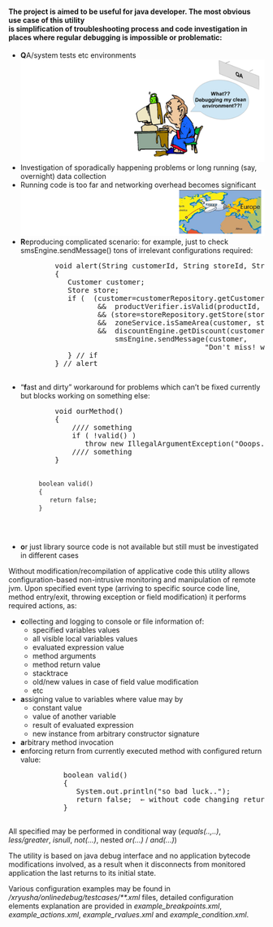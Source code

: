 <h4>The project is aimed to be useful for java developer. The most obvious use case of this utility<br/>
    is simplification of troubleshooting process and code investigation in places where regular debugging
    is impossible or problematic:</h4>
    
<ul>
  <li><strong>Q</strong>A/system tests etc environments  <img src="images/qa_env_2.png" />
  </li>
  <li>Investigation of sporadically happening problems or long running (say, overnight) data collection</li>
  <li>Running code is too far and networking overhead becomes significant 
      <img src="images/very_far_4.png"/>
  </li>
  <li>
   <strong>R</strong>eproducing complicated scenario: for example, just to check smsEngine.sendMessage() tons  of irrelevant configurations required:
   <pre>
        void alert(String customerId, String storeId, String productId)
        {
           Customer customer;
           Store store;
           if (  (customer=customerRepository.getCustomer(customerId)) != null
                  &&  productVerifier.isValid(productId, customer)
                  && (store=storeRepository.getStore(storeId)) != null
                  &&  zoneService.isSameArea(customer, store)
                  &&  discountEngine.getDiscount(customer, store, productId) > 0 ) {
                      smsEngine.sendMessage(customer, 
                                           "Don't miss! we have something interesting..");
           } // if
        } // alert
   </pre>
 </li>
 <li>
    “<strong>f</strong>ast and dirty” workaround for problems which can’t be fixed currently but blocks working on something else:
     <pre>
        void ourMethod()
        {
            //// something
            if ( !valid() )
               throw new IllegalArgumentException("Ooops..");
            //// something
        }

         boolean valid()
         { 
            return false; 
         }     
 </pre>
 </li>
 <li><strong>o</strong>r just library source code is not available but still must be investigated in different cases </li>
</ul>

Without modification/recompilation of applicative code this utility allows configuration-based non-intrusive monitoring and manipulation of remote jvm. Upon specified event type (arriving to specific source code line, method entry/exit, throwing exception or field modification) it performs required actions, as:
<ul>
<li><strong>c</strong>ollecting and logging to console or file information of:
      <ul>
          <li>specified variables values</li>
          <li>all visible local variables values</li>
          <li>evaluated expression value</li>
          <li>method arguments</li>
          <li>method return value</li>
          <li>stacktrace</li>
          <li>old/new values in case of field value modification</li>
          <li>etc</li>
      </ul>
   </li>
   <li>
   <strong>a</strong>ssigning value to variables where value may by 
      <ul>
          <li>constant value</li>
          <li>value of another variable</li>
          <li>result of evaluated expression</li>
          <li>new instance from arbitrary constructor signature</li>
       </ul>
    </li>
    <li><strong>a</strong>rbitrary method invocation </li>
    <li>
    <strong>e</strong>nforcing return from currently executed method with configured return value: 
      <pre>
          boolean valid()
          {
             System.out.println("so bad luck..");
             return false;  ⇐ without code changing returned value may be enforced to true
          }      
      </pre>
    </li>    
</ul>

   All specified may be performed in conditional way (<i>equals(..,..)</i>, <i>less/greater</i>, <i>isnull</i>, <i>not(...)</i>, nested <i>or(...)</i> / <i>and(...)</i>)
 
The utility is based on java debug interface and  no application bytecode modifications involved, as a result  when it disconnects from monitored application the last returns to its initial state. 
 
 
   Various configuration examples may be found in <i>/xryusha/onlinedebug/testcases/**.xml</i> files, detailed configuration elements explanation are provided in <i>example_breakpoints.xml</i>, <i>example_actions.xml</i>, <i>example_rvalues.xml</i> and <i>example_condition.xml</i>.
